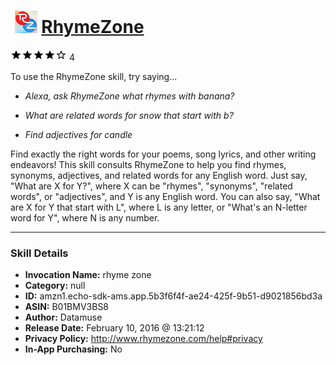 # &nbsp;<img src="skill_icon" alt="RhymeZone icon" width="36"> [RhymeZone](http://alexa.amazon.com/#skills/amzn1.echo-sdk-ams.app.5b3f6f4f-ae24-425f-9b51-d9021856bd3a)
![4 stars](../../images/ic_star_black_18dp_1x.png)![4 stars](../../images/ic_star_black_18dp_1x.png)![4 stars](../../images/ic_star_black_18dp_1x.png)![4 stars](../../images/ic_star_black_18dp_1x.png)![4 stars](../../images/ic_star_border_black_18dp_1x.png) 4

To use the RhymeZone skill, try saying...

* *Alexa, ask RhymeZone what rhymes with banana?*

* *What are related words for snow that start with b?*

* *Find adjectives for candle*

Find exactly the right words for your poems, song lyrics, and other writing endeavors!   This skill consults RhymeZone to help you find rhymes, synonyms, adjectives, and related words for any English word.  Just say, "What are X for Y?", where X can be "rhymes", "synonyms", "related words", or "adjectives", and Y is any English word.  You can also say, "What are X for Y that start with L", where L is any letter, or "What's an N-letter word for Y", where N is any number.

***

### Skill Details

* **Invocation Name:** rhyme zone
* **Category:** null
* **ID:** amzn1.echo-sdk-ams.app.5b3f6f4f-ae24-425f-9b51-d9021856bd3a
* **ASIN:** B01BMV3BS8
* **Author:** Datamuse
* **Release Date:** February 10, 2016 @ 13:21:12
* **Privacy Policy:** http://www.rhymezone.com/help#privacy
* **In-App Purchasing:** No
